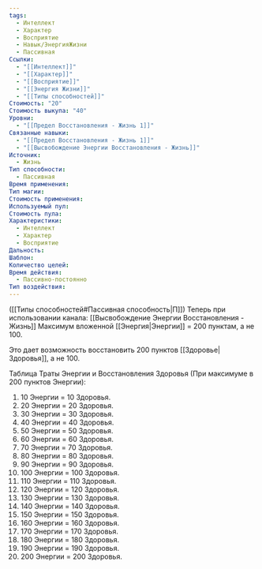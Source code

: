 ```yaml
---
tags:
  - Интеллект
  - Характер
  - Восприятие
  - Навык/ЭнергияЖизни
  - Пассивная
Ссылки:
  - "[[Интеллект]]"
  - "[[Характер]]"
  - "[[Восприятие]]"
  - "[[Энергия Жизни]]"
  - "[[Типы способностей]]"
Стоимость: "20"
Стоимость выкупа: "40"
Уровни:
  - "[[Предел Восстановления - Жизнь 1]]"
Связанные навыки:
  - "[[Предел Восстановления - Жизнь 1]]"
  - "[[Высвобождение Энергии Восстановления - Жизнь]]"
Источник:
  - Жизнь
Тип способности:
  - Пассивная
Время применения: 
Тип магии: 
Стоимость применения: 
Используемый пул: 
Стоимость пула: 
Характеристики:
  - Интеллект
  - Характер
  - Восприятие
Дальность: 
Шаблон: 
Количество целей: 
Время действия:
  - Пассивно-постоянно
Тип воздействия:
---
```

([[Типы способностей#Пассивная способность|П]]) Теперь при использовании канала: [[Высвобождение Энергии Восстановления - Жизнь]] Максимум вложенной [[Энергия|Энергии]] = 200 пунктам, а не 100.

Это дает возможность восстановить 200 пунктов [[Здоровье|Здоровья]], а не 100.

Таблица Траты Энергии и Восстановления Здоровья
(При максимуме в 200 пунктов Энергии):

1. 10 Энергии = 10 Здоровья.
2. 20 Энергии = 20 Здоровья.
3. 30 Энергии = 30 Здоровья. 
4. 40 Энергии = 40 Здоровья.
5. 50 Энергии = 50 Здоровья.
6. 60 Энергии = 60 Здоровья.
7. 70 Энергии = 70 Здоровья.
8. 80 Энергии = 80 Здоровья.
9. 90 Энергии = 90 Здоровья.
10. 100 Энергии = 100 Здоровья.
11. 110 Энергии = 110 Здоровья.
12. 120 Энергии = 120 Здоровья.
13. 130 Энергии = 130 Здоровья.
14. 140 Энергии = 140 Здоровья.
15. 150 Энергии = 150 Здоровья.
16. 160 Энергии = 160 Здоровья.
17. 170 Энергии = 170 Здоровья.
18. 180 Энергии = 180 Здоровья.
19. 190 Энергии = 190 Здоровья.
20. 200 Энергии = 200 Здоровья.